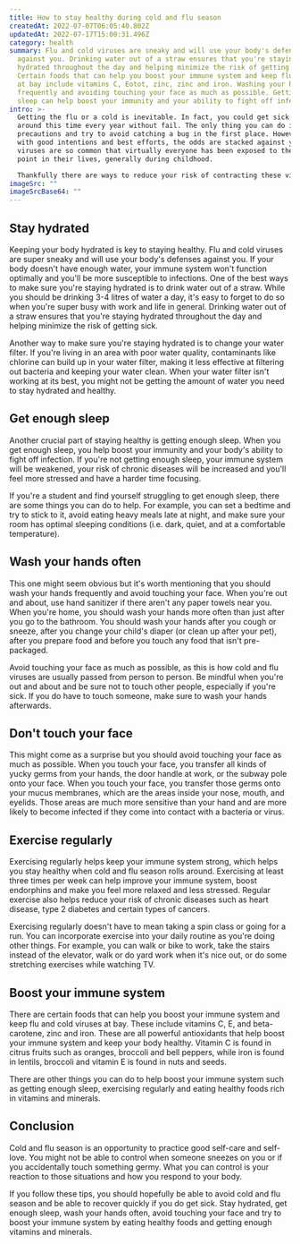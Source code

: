 ```yaml
---
title: How to stay healthy during cold and flu season
createdAt: 2022-07-07T06:05:40.802Z
updatedAt: 2022-07-17T15:00:31.496Z
category: health
summary: Flu and cold viruses are sneaky and will use your body's defenses
  against you. Drinking water out of a straw ensures that you're staying
  hydrated throughout the day and helping minimize the risk of getting sick.
  Certain foods that can help you boost your immune system and keep flu and flu
  at bay include vitamins C, Eotot, zinc, zinc and iron. Washing your hands
  frequently and avoiding touching your face as much as possible. Getting enough
  sleep can help boost your immunity and your ability to fight off infections.
intro: >-
  Getting the flu or a cold is inevitable. In fact, you could get sick
  around this time every year without fail. The only thing you can do is take
  precautions and try to avoid catching a bug in the first place. However, even
  with good intentions and best efforts, the odds are stacked against you. These
  viruses are so common that virtually everyone has been exposed to them at some
  point in their lives, generally during childhood. 

  Thankfully there are ways to reduce your risk of contracting these viruses and being able to recover quickly if they manage to sneak through your defenses. Cold and flu season brings with it stressors like school, work, family obligations and end-of-year deadlines—not exactly ideal conditions for keeping your immune system strong!
imageSrc: ""
imageSrcBase64: ""
---
```


## Stay hydrated

Keeping your body hydrated is key to staying healthy. Flu and cold viruses are super sneaky and will use your body's defenses against you. If your body doesn't have enough water, your immune system won't function optimally and you'll be more susceptible to infections. One of the best ways to make sure you're staying hydrated is to drink water out of a straw. While you should be drinking 3-4 litres of water a day, it's easy to forget to do so when you're super busy with work and life in general. Drinking water out of a straw ensures that you're staying hydrated throughout the day and helping minimize the risk of getting sick.

Another way to make sure you're staying hydrated is to change your water filter. If you're living in an area with poor water quality, contaminants like chlorine can build up in your water filter, making it less effective at filtering out bacteria and keeping your water clean. When your water filter isn't working at its best, you might not be getting the amount of water you need to stay hydrated and healthy.

## Get enough sleep

Another crucial part of staying healthy is getting enough sleep. When you get enough sleep, you help boost your immunity and your body's ability to fight off infection.
If you're not getting enough sleep, your immune system will be weakened, your risk of chronic diseases will be increased and you'll feel more stressed and have a harder time focusing.

If you're a student and find yourself struggling to get enough sleep, there are some things you can do to help. For example, you can set a bedtime and try to stick to it, avoid eating heavy meals late at night, and make sure your room has optimal sleeping conditions (i.e. dark, quiet, and at a comfortable temperature).

## Wash your hands often

This one might seem obvious but it's worth mentioning that you should wash your hands frequently and avoid touching your face. When you're out and about, use hand sanitizer if there aren't any paper towels near you.
When you're home, you should wash your hands more often than just after you go to the bathroom. You should wash your hands after you cough or sneeze, after you change your child's diaper (or clean up after your pet), after you prepare food and before you touch any food that isn't pre-packaged.

Avoid touching your face as much as possible, as this is how cold and flu viruses are usually passed from person to person. Be mindful when you're out and about and be sure not to touch other people, especially if you're sick. If you do have to touch someone, make sure to wash your hands afterwards.

## Don't touch your face

This might come as a surprise but you should avoid touching your face as much as possible. When you touch your face, you transfer all kinds of yucky germs from your hands, the door handle at work, or the subway pole onto your face.
When you touch your face, you transfer those germs onto your mucus membranes, which are the areas inside your nose, mouth, and eyelids. Those areas are much more sensitive than your hand and are more likely to become infected if they come into contact with a bacteria or virus.

## Exercise regularly

Exercising regularly helps keep your immune system strong, which helps you stay healthy when cold and flu season rolls around.
Exercising at least three times per week can help improve your immune system, boost endorphins and make you feel more relaxed and less stressed. Regular exercise also helps reduce your risk of chronic diseases such as heart disease, type 2 diabetes and certain types of cancers.

Exercising regularly doesn't have to mean taking a spin class or going for a run. You can incorporate exercise into your daily routine as you're doing other things. For example, you can walk or bike to work, take the stairs instead of the elevator, walk or do yard work when it's nice out, or do some stretching exercises while watching TV.

## Boost your immune system

There are certain foods that can help you boost your immune system and keep flu and cold viruses at bay.
These include vitamins C, E, and beta-carotene, zinc and iron.
These are all powerful antioxidants that help boost your immune system and keep your body healthy. Vitamin C is found in citrus fruits such as oranges, broccoli and bell peppers, while iron is found in lentils, broccoli and vitamin E is found in nuts and seeds.

There are other things you can do to help boost your immune system such as getting enough sleep, exercising regularly and eating healthy foods rich in vitamins and minerals.

## Conclusion

Cold and flu season is an opportunity to practice good self-care and self-love. You might not be able to control when someone sneezes on you or if you accidentally touch something germy. What you can control is your reaction to those situations and how you respond to your body.

If you follow these tips, you should hopefully be able to avoid cold and flu season and be able to recover quickly if you do get sick. Stay hydrated, get enough sleep, wash your hands often, avoid touching your face and try to boost your immune system by eating healthy foods and getting enough vitamins and minerals.

